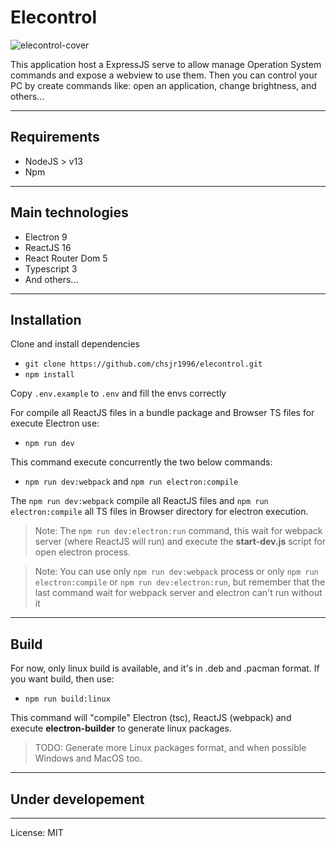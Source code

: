 # Elecontrol 

![elecontrol-cover](https://repository-images.githubusercontent.com/250954487/fa559280-786a-11ea-8aa5-997defa997f9)

This application host a ExpressJS serve to allow manage Operation System commands and expose a webview to use them. Then you can control your PC by create commands like: open an application, change brightness, and others...

---

## Requirements

- NodeJS > v13
- Npm

---

## Main technologies

- Electron 9
- ReactJS 16
- React Router Dom 5
- Typescript 3
- And others...

---

## Installation

Clone and install dependencies

- `git clone https://github.com/chsjr1996/elecontrol.git`
- `npm install`

Copy `.env.example` to `.env` and fill the envs correctly

For compile all ReactJS files in a bundle package and Browser TS files for execute Electron use:

- `npm run dev`

This command execute concurrently the two below commands:

- `npm run dev:webpack` and `npm run electron:compile`

The `npm run dev:webpack` compile all ReactJS files and `npm run electron:compile` all TS files in Browser directory for electron execution.

> Note: The `npm run dev:electron:run` command, this wait for webpack server (where ReactJS will run) and execute the **start-dev.js** script for open electron process.

> Note: You can use only `npm run dev:webpack` process or only `npm run electron:compile` or `npm run dev:electron:run`, but remember that the last command wait for webpack server and electron can't run without it

---

## Build

For now, only linux build is available, and it's in .deb and .pacman format. If you want build, then use:

- `npm run build:linux`

This command will "compile" Electron (tsc), ReactJS (webpack) and execute **electron-builder** to generate linux packages.

> TODO: Generate more Linux packages format, and when possible Windows and MacOS too.

---

## Under developement

---

License: MIT
